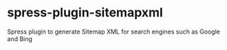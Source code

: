 spress-plugin-sitemapxml
========================

Spress plugin to generate Sitemap XML for search engines such as Google and Bing
